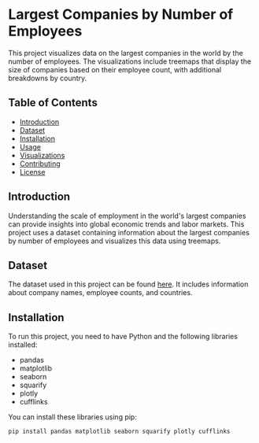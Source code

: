 # Largest Companies by Number of Employees

This project visualizes data on the largest companies in the world by the number of employees. The visualizations include treemaps that display the size of companies based on their employee count, with additional breakdowns by country.

## Table of Contents

- [Introduction](#introduction)
- [Dataset](#dataset)
- [Installation](#installation)
- [Usage](#usage)
- [Visualizations](#visualizations)
- [Contributing](#contributing)
- [License](#license)

## Introduction

Understanding the scale of employment in the world's largest companies can provide insights into global economic trends and labor markets. This project uses a dataset containing information about the largest companies by number of employees and visualizes this data using treemaps.

## Dataset

The dataset used in this project can be found [here](https://www.kaggle.com/datasets/largest-companies-by-number-of-employees). It includes information about company names, employee counts, and countries.

## Installation

To run this project, you need to have Python and the following libraries installed:

- pandas
- matplotlib
- seaborn
- squarify
- plotly
- cufflinks

You can install these libraries using pip:

```bash
pip install pandas matplotlib seaborn squarify plotly cufflinks

